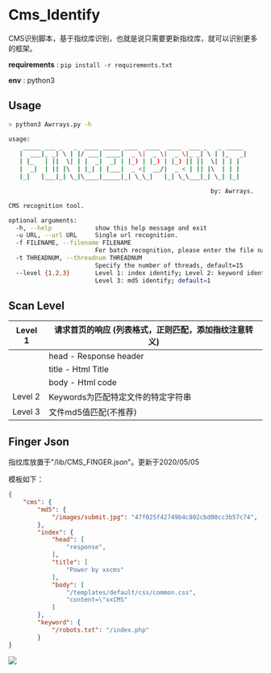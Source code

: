 # Cms_Identify

CMS识别脚本，基于指纹库识别，也就是说只需要更新指纹库，就可以识别更多的框架。

**requirements** : `pip install -r requirements.txt`

**env** : python3

## Usage

```sh
> python3 Awrrays.py -h

usage:
    _____ ___ _   _  ____ _____ ____  ____  ____  ___ _   _ _____
   |  ___|_ _| \ | |/ ___| ____|  _ \|  _ \|  _ \|_ _| \ | |_   _|
   | |_   | ||  \| | |  _|  _| | |_) | |_) | |_) || ||  \| | | |
   |  _|  | || |\  | |_| | |___|  _ <|  __/|  _ < | || |\  | | |
   |_|   |___|_| \_|\____|_____|_| \_\_|   |_| \_\___|_| \_| |_|

                                                        by: Awrrays.

CMS recognition tool.

optional arguments:
  -h, --help            show this help message and exit
  -u URL, --url URL     Single url recognition.
  -f FILENAME, --filename FILENAME
                        For batch recognition, please enter the file name.
  -t THREADNUM, --threadnum THREADNUM
                        Specify the number of threads, default=15
  --level {1,2,3}       Level 1: index identify; Level 2: keyword identify;
                        Level 3: md5 identify; default=1
```

## Scan Level

| Level 1 | 请求首页的响应  (列表格式，正则匹配，添加指纹注意转义) |
| ------- | ------------------------------------------------------ |
|         | head - Response header                                 |
|         | title - Html Title                                     |
|         | body - Html code                                       |
| Level 2 | Keywords为匹配特定文件的特定字符串                     |
| Level 3 | 文件md5值匹配(不推荐)                                  |

## Finger Json

指纹库放置于"/lib/CMS_FINGER.json"。更新于2020/05/05

模板如下：

```json
{
	"cms": {
        "md5": {
            "/images/submit.jpg": "47f025f42749b4c802cbd00cc3b57c74",
        },
        "index": {
            "head": [
             	"response",   
            ],
            "title": [
             	"Power by xxcms"   
            ],
            "body": [
                "/templates/default/css/common.css",
                "content=\"xxCMS"
            ]
        },
        "keyword": {
            "/robots.txt": "/index.php"
        }
}
```



![](https://img.shields.io/badge/Powerd%20By-Awrrays-blue)

